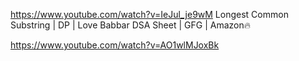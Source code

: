 https://www.youtube.com/watch?v=IeJul_je9wM
Longest Common Substring | DP | Love Babbar DSA Sheet | GFG | Amazon🔥

https://www.youtube.com/watch?v=AO1wlMJoxBk